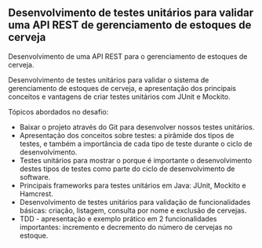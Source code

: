 <h2>Desenvolvimento de testes unitários para validar uma API REST de gerenciamento de estoques de cerveja</h2>

Desenvolvimento de uma API REST para o gerenciamento de estoques de cerveja. 

Desenvolvimento de testes unitários para validar o sistema de gerenciamento de estoques de cerveja, e apresentação dos principais conceitos e vantagens de criar testes unitários com JUnit e Mockito. 



Tópicos abordados no desafio:

* Baixar o projeto através do Git para desenvolver nossos testes unitários. 
* Apresentação  dos conceitos sobre testes: a pirâmide dos tipos de testes, e também a importância de cada tipo de teste durante o ciclo de desenvolvimento.
* Testes unitários para mostrar o porque é importante o desenvolvimento destes tipos de testes como parte do ciclo de desenvolvimento de software.
* Principais frameworks para testes unitários em Java: JUnit, Mockito e Hamcrest. 
* Desenvolvimento de testes unitários para validação de funcionalidades básicas: criação, listagem, consulta por nome e exclusão de cervejas.
* TDD -  apresentação e exemplo prático em 2 funcionalidades importantes: incremento e decremento do número de cervejas no estoque.

